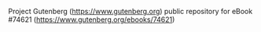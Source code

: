 Project Gutenberg (https://www.gutenberg.org) public repository for
eBook #74621 (https://www.gutenberg.org/ebooks/74621)
